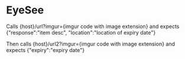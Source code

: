 # EyeSee

Calls {host}/url?imgur={imgur code with image extension} and expects {"response":"item desc", "location":"location of expiry date"}

Then calls {host}/url2?imgur={imgur code with image extension} and expects {"expiry":"expiry date"}

